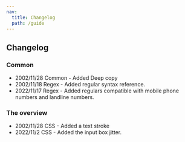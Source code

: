 ```yaml
---
nav:
  title: Changelog
  path: /guide
---
```


## Changelog

### Common

- 2002/11/28 Common - Added Deep copy
- 2002/11/18 Regex - Added regular syntax reference.
- 2022/11/17 Regex - Added regulars compatible with mobile phone numbers and landline numbers.

### The overview

- 2002/11/28 CSS - Added a text stroke
- 2022/11/2 CSS - Added the input box jitter.
